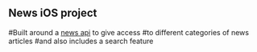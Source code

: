 ## News iOS project 
#Built around a [news api](newsapi.org) to give access
#to different categories of news articles 
#and also includes a search feature

